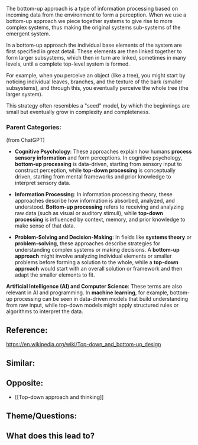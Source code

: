 The bottom-up approach is a type of information processing based on incoming data from the environment to form a perception. When we use a bottom-up approach we piece together systems to give rise to more complex systems, thus making the original systems sub-systems of the emergent system. 

In a bottom-up approach the individual base elements of the system are first specified in great detail. These elements are then linked together to form larger subsystems, which then in turn are linked, sometimes in many levels, until a complete top-level system is formed. 

For example, when you perceive an object (like a tree), you might start by noticing individual leaves, branches, and the texture of the bark (smaller subsystems), and through this, you eventually perceive the whole tree (the larger system).

This strategy often resembles a "seed" model, by which the beginnings are small but eventually grow in complexity and completeness. 

### Parent Categories:
(from ChatGPT)

- **Cognitive Psychology**:
These approaches explain how humans **process sensory information** and form perceptions. In cognitive psychology, **bottom-up processing** is data-driven, starting from sensory input to construct perception, while **top-down processing** is conceptually driven, starting from mental frameworks and prior knowledge to interpret sensory data.

- **Information Processing**:
In information processing theory, these approaches describe how information is absorbed, analyzed, and understood. **Bottom-up processing** refers to receiving and analyzing raw data (such as visual or auditory stimuli), while **top-down processing** is influenced by context, memory, and prior knowledge to make sense of that data.

- **Problem-Solving and Decision-Making**:
In fields like **systems theory** or **problem-solving**, these approaches describe strategies for understanding complex systems or making decisions. A **bottom-up approach** might involve analyzing individual elements or smaller problems before forming a solution to the whole, while a **top-down approach** would start with an overall solution or framework and then adapt the smaller elements to fit.

**Artificial Intelligence (AI) and Computer Science**:
These terms are also relevant in AI and programming. In **machine learning**, for example, bottom-up processing can be seen in data-driven models that build understanding from raw input, while top-down models might apply structured rules or algorithms to interpret the data.

## Reference:
https://en.wikipedia.org/wiki/Top-down_and_bottom-up_design

## Similar:

## Opposite:
- [[Top-down approach and thinking]]

## Theme/Questions:

## What does this lead to?
